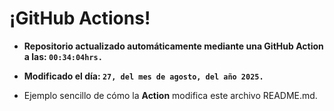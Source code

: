 # ¡GitHub Actions!
* **Repositorio actualizado automáticamente mediante una GitHub Action a las: `00:34:04hrs.`**
* **Modificado el día: `27, del mes de agosto, del año 2025.`**

* Ejemplo sencillo de cómo la **Action** modifica este archivo README.md.
